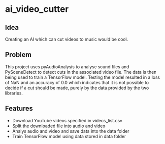 # ai_video_cutter

## Idea
Creating an AI which can cut videos to music would be cool.

## Problem
This project uses pyAudioAnalysis to analyse sound files and PySceneDetect to detect cuts in the associated video file.
The data is then being used to train a TensorFlow model. Testing the model resulted in a loss of NaN and an accuracy 
of 0.0 which indicates that it is not possible to decide if a cut should be made, purely by the data provided by the two libraries.

## Features
* Download YouTube videos specified in videos_list.csv
* Split the downloaded file into audio and video
* Analys audio and video and save data into the data folder
* Train TensorFlow model using data stored in data folder
